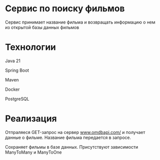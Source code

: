# **Сервис по поиску фильмов**

Сервис  принимает название фильма и возвращать информацию о нем из открытой базы данных фильмов

# **Технологии**

Java 21

Spring Boot

Maven

Docker

PostgreSQL

# **Реализация**
Отпраляеся GET-запрос на сервер www.omdbapi.com/ и получает данные о фильме. Название фильма передается в запросе.

Сохраняет фильмы в базе данных. Присутствуют зависимости ManyToMany и ManyToOne
